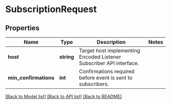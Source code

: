 # SubscriptionRequest

## Properties
Name | Type | Description | Notes
------------ | ------------- | ------------- | -------------
**host** | **string** | Target host implementing Encoded Listener Subscriber API interface. | 
**min_confirmations** | **int** | Confirmations required before event is sent to subscribers. | 

[[Back to Model list]](../README.md#documentation-for-models) [[Back to API list]](../README.md#documentation-for-api-endpoints) [[Back to README]](../README.md)


